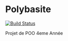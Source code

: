 # Polybasite
[![Build Status](https://travis-ci.org/PolyDevTeam/Polybasite.svg?branch=add_travis_support)](https://travis-ci.org/PolyDevTeam/Polybasite)

Projet de POO 4eme Année
